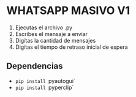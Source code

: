 # WHATSAPP MASIVO V1

1. Ejecutas el archivo .py
2. Escribes el mensaje a enviar
3. Digítas la cantidad de mensajes
4. Digítas el tiempo de retraso inicial de espera

## Dependencias

* `pip install `pyautogui`
* `pip install `pyperclip` 
